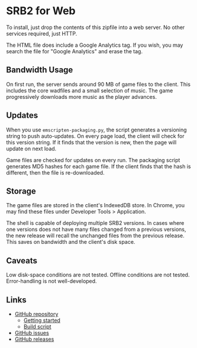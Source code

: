 # SRB2 for Web

To install, just drop the contents of this zipfile into a web server.
No other services required, just HTTP.

The HTML file does include a Google Analytics tag. If you wish, you may
search the file for "Google Analytics" and erase the tag.

## Bandwidth Usage

On first run, the server sends around 90 MB of game files to the client.
This includes the core wadfiles and a small selection of music. The
game progressively downloads more music as the player advances.

## Updates

When you use `emscripten-packaging.py`, the script generates a
versioning string to push auto-updates. On every page load, the client
will check for this version string. If it finds that the version is new,
then the page will update on next load.

Game files are checked for updates on every run. The packaging script
generates MD5 hashes for each game file. If the client finds that the
hash is different, then the file is re-downloaded.

## Storage

The game files are stored in the client's IndexedDB store. In Chrome,
you may find these files under Developer Tools > Application.

The shell is capable of deploying multiple SRB2 versions. In cases where
one versions does not have many files changed from a previous versions,
the new release will recall the unchanged files from the previous release.
This saves on bandwidth and the client's disk space.

## Caveats

Low disk-space conditions are not tested. Offline conditions are not
tested. Error-handling is not well-developed.

## Links

* [GitHub repository](https://github.com/mazmazz/SRB2-emscripten)
    * [Getting started](https://github.com/mazmazz/SRB2-emscripten/tree/emscripten-new/emscripten/README.md)
    * [Build script](https://github.com/mazmazz/SRB2-emscripten/tree/emscripten-new/emscripten/build-sample.sh)
* [GitHub issues](https://github.com/mazmazz/SRB2-emscripten/issues)
* [GitHub releases](https://github.com/mazmazz/SRB2-emscripten/releases)
